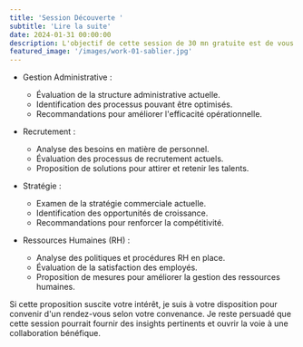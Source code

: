 ```yaml
---
title: 'Session Découverte '
subtitle: 'Lire la suite'
date: 2024-01-31 00:00:00
description: L'objectif de cette session de 30 mn gratuite est de vous offrir un aperçu initial de la manière dont mon expertise peut contribuer à l'amélioration de votre entreprise. Les points aborder durant cette séance pourraient inclure
featured_image: '/images/work-01-sablier.jpg'
---
```


* Gestion Administrative :

  
    * Évaluation de la structure administrative actuelle.
    * Identification des processus pouvant être optimisés.
    * Recommandations pour améliorer l'efficacité opérationnelle.
 
      
* Recrutement :
    * Analyse des besoins en matière de personnel.
    * Évaluation des processus de recrutement actuels.
    * Proposition de solutions pour attirer et retenir les talents.
 
      
* Stratégie :
    * Examen de la stratégie commerciale actuelle.
    * Identification des opportunités de croissance.
    * Recommandations pour renforcer la compétitivité.
 
      
* Ressources Humaines (RH) :
    * Analyse des politiques et procédures RH en place.
    * Évaluation de la satisfaction des employés.
    * Proposition de mesures pour améliorer la gestion des ressources humaines.
 
      
Si cette proposition suscite votre intérêt, je suis à votre disposition pour convenir d'un rendez-vous selon votre convenance. Je reste persuadé que cette session pourrait fournir des insights pertinents et ouvrir la voie à une collaboration bénéfique.
